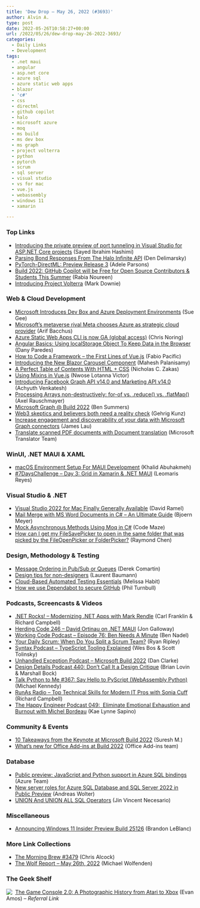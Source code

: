 ```yaml
---
title: 'Dew Drop – May 26, 2022 (#3693)'
author: Alvin A.
type: post
date: 2022-05-26T10:58:27+00:00
url: /2022/05/26/dew-drop-may-26-2022-3693/
categories:
  - Daily Links
  - Development
tags:
  - .net maui
  - angular
  - asp.net core
  - azure sql
  - azure static web apps
  - blazor
  - 'c#'
  - css
  - directml
  - github copilot
  - halo
  - microsoft azure
  - moq
  - ms build
  - ms dev box
  - ms graph
  - project volterra
  - python
  - pytorch
  - scrum
  - sql server
  - visual studio
  - vs for mac
  - vue.js
  - webassembly
  - windows 11
  - xamarin

---
```

### <a name="top"></a>Top Links

  * <a href="https://devblogs.microsoft.com/visualstudio/introducing-private-preview-port-tunneling-visual-studio-for-asp-net-core-projects/?WT.mc_id=DOP-MVP-4025064" target="_blank" rel="noopener">Introducing the private preview of port tunneling in Visual Studio for ASP.NET Core projects</a> (Sayed Ibrahim Hashimi)
  * <a href="https://den.dev/blog/parsing-halo-api-bond/" target="_blank" rel="noopener">Parsing Bond Responses From The Halo Infinite API</a> (Den Delimarsky)
  * <a href="https://devblogs.microsoft.com/windowsai/pytorch-directml-preview-release-3/?WT.mc_id=DOP-MVP-4025064" target="_blank" rel="noopener">PyTorch-DirectML: Preview Release 3</a> (Adele Parsons)
  * <a href="https://petri.com/github-copilot-free-open-source-contributors-students-summer/" target="_blank" rel="noopener">Build 2022: GitHub Copilot will be Free for Open Source Contributors & Students This Summer</a> (Rabia Noureen)
  * <a href="https://www.poppastring.com/blog/introducing-project-volterra" target="_blank" rel="noopener">Introducing Project Volterra</a> (Mark Downie)



### <a name="web"></a>Web & Cloud Development

  * <a href="http://www.i-programmer.info/news/141-cloud-computing/15454-microsoft-introduces-dev-box-and-azure-deployment-.html" target="_blank" rel="noopener">Microsoft Introduces Dev Box and Azure Deployment Environments</a> (Sue Gee)
  * <a href="https://www.onmsft.com/news/meta-chooses-azure-as-strategic-cloud-provider" target="_blank" rel="noopener">Microsoft&#8217;s metaverse rival Meta chooses Azure as strategic cloud provider</a> (Arif Bacchus)
  * <a href="https://dev.to/azure/azure-static-web-apps-cli-is-now-ga-global-access-1714" target="_blank" rel="noopener">Azure Static Web Apps CLI is now GA (global access)</a> (Chris Noring)
  * <a href="https://www.telerik.com/blogs/angular-basics-using-localstorage-object-keep-data-browser" target="_blank" rel="noopener">Angular Basics: Using localStorage Object To Keep Data in the Browser</a> (Dany Paredes)
  * <a href="https://www.freecodecamp.org/news/how-to-code-a-framework-vuejs-example/" target="_blank" rel="noopener">How to Code a Framework – the First Lines of Vue.js</a> (Fabio Pacific)
  * <a href="https://www.syncfusion.com/blogs/post/introducing-the-new-blazor-carousel-component.aspx" target="_blank" rel="noopener">Introducing the New Blazor Carousel Component</a> (Mahesh Palanisamy)
  * <a href="https://css-tricks.com/a-perfect-table-of-contents-with-html-css/" target="_blank" rel="noopener">A Perfect Table of Contents With HTML + CSS</a> (Nicholas C. Zakas)
  * <a href="https://www.telerik.com/blogs/using-mixins-vuejs" target="_blank" rel="noopener">Using Mixins in Vue.js</a> (Nwose Lotanna Victor)
  * <a href="https://developers.facebook.com/blog/post/2022/05/25/introducing-facebook-graph-api-v14-marketing-api-v14/" target="_blank" rel="noopener">Introducing Facebook Graph API v14.0 and Marketing API v14.0</a> (Achyuth Venkatesh)
  * <a href="https://2ality.com/2022/05/processing-arrays-non-destructively.html" target="_blank" rel="noopener">Processing Arrays non-destructively: for-of vs. .reduce() vs. .flatMap()</a> (Axel Rauschmayer)
  * <a href="https://devblogs.microsoft.com/microsoft365dev/microsoft-graph-build-2022/?WT.mc_id=DOP-MVP-4025064" target="_blank" rel="noopener">Microsoft Graph @ Build 2022</a> (Ben Summers)
  * <a href="https://stackoverflow.blog/2022/05/25/web3-skeptics-and-believers-both-need-a-reality-check/" target="_blank" rel="noopener">Web3 skeptics and believers both need a reality check</a> (Gehrig Kunz)
  * <a href="https://devblogs.microsoft.com/microsoft365dev/increase-engagement-and-discoverability-of-your-data-with-microsoft-graph-connectors/?WT.mc_id=DOP-MVP-4025064" target="_blank" rel="noopener">Increase engagement and discoverability of your data with Microsoft Graph connectors</a> (James Lau)
  * <a href="https://www.microsoft.com/en-us/translator/blog/2022/05/25/translate-scanned-pdf-documents-with-document-translation/" target="_blank" rel="noopener">Translate scanned PDF documents with Document translation</a> (Microsoft Translator Team)



### <a name="silverlight"></a>WinUI, .NET MAUI & XAML

  * <a href="https://blog.jetbrains.com/dotnet/2022/05/25/macos-environment-setup-for-maui-development/" target="_blank" rel="noopener">macOS Environment Setup For MAUI Development</a> (Khalid Abuhakmeh)
  * <a href="https://askxammy.com/7dayschallenge-day-3-grid-in-xamarin-net-maui/" target="_blank" rel="noopener">#7DaysChallenge – Day 3: Grid in Xamarin & .NET MAUI</a> (Leomaris Reyes)



### <a name="dotnet"></a>Visual Studio & .NET

  * <a href="https://visualstudiomagazine.com/articles/2022/05/25/vs-2022-for-mac-ga.aspx" target="_blank" rel="noopener">Visual Studio 2022 for Mac Finally Generally Available</a> (David Ramel)
  * <a href="https://www.textcontrol.com/blog/2022/05/25/mail-merge-with-ms-word-documents-in-csharp-an-ultimate-guide/" target="_blank" rel="noopener">Mail Merge with MS Word Documents in C# &#8211; An Ultimate Guide</a> (Bjoern Meyer)
  * <a href="https://code-maze.com/csharp-mock-asynchronous-methods-using-moq/" target="_blank" rel="noopener">Mock Asynchronous Methods Using Moq in C#</a> (Code Maze)
  * <a href="https://devblogs.microsoft.com/oldnewthing/20220525-00/?p=106685" target="_blank" rel="noopener">How can I get my FileSavePicker to open in the same folder that was picked by the FileOpenPicker or FolderPicker?</a> (Raymond Chen)



### <a name="design"></a>Design, Methodology & Testing

  * <a href="https://codeopinion.com/message-ordering-in-pub-sub-or-queues/" target="_blank" rel="noopener">Message Ordering in Pub/Sub or Queues</a> (Derek Comartin)
  * <a href="https://www.sketch.com/blog/2022/05/25/laurent-baumann-design-tips/" target="_blank" rel="noopener">Design tips for non-designers</a> (Laurent Baumann)
  * <a href="https://dzone.com/refcardz/cloud-based-automated-testing-essentials" target="_blank" rel="noopener">Cloud-Based Automated Testing Essentials</a> (Melissa Habit)
  * <a href="https://github.blog/2022-05-25-how-we-use-dependabot-to-secure-github/" target="_blank" rel="noopener">How we use Dependabot to secure GitHub</a> (Phil Turnbull)



### <a name="podcasts"></a>Podcasts, Screencasts & Videos

  * <a href="http://www.dotnetrocks.com/default.aspx?ShowNum=1795" target="_blank" rel="noopener">.NET Rocks! &#8211; Modernizing .NET Apps with Mark Rendle</a> (Carl Franklin & Richard Campbell)
  * <a href="https://herdingcode.com/herding-code-246-david-ortinau-on-net-maui/?utm_source=rss&utm_medium=rss&utm_campaign=herding-code-246-david-ortinau-on-net-maui" target="_blank" rel="noopener">Herding Code 246 – David Ortinau on .NET MAUI</a> (Jon Galloway)
  * <a href="https://www.bennadel.com/blog/4270-working-code-podcast-episode-76-ben-needs-a-minute.htm" target="_blank" rel="noopener">Working Code Podcast &#8211; Episode 76: Ben Needs A Minute</a> (Ben Nadel)
  * <a href="https://ryanripley.com/yds-when-do-you-split-a-scrum-team/" target="_blank" rel="noopener">Your Daily Scrum: When Do You Split a Scrum Team?</a> (Ryan Ripley)
  * <a href="https://syntax.fm/show/462/typescript-tooling-explained" target="_blank" rel="noopener">Syntax Podcast &#8211; TypeScript Tooling Explained</a> (Wes Bos & Scott Tolinsky)
  * <a href="https://unhandledexceptionpodcast.com/posts/0037-build/" target="_blank" rel="noopener">Unhandled Exception Podcast &#8211; Microsoft Build 2022</a> (Dan Clarke)
  * <a href="https://designdetails.fm/episodes/5q57lh6O" target="_blank" rel="noopener">Design Details Podcast 440: Don’t Call It a Design Critique</a> (Brian Lovin & Marshall Bock)
  * <a href="https://talkpython.fm/episodes/show/367/say-hello-to-pyscript-webassembly-python" target="_blank" rel="noopener">Talk Python to Me #367: Say Hello to PyScript (WebAssembly Python)</a> (Michael Kennedy)
  * <a href="https://runasradio.com/Shows/Show/829" target="_blank" rel="noopener">RunAs Radio &#8211; Top Technical Skills for Modern IT Pros with Sonia Cuff</a> (Richard Campbell)
  * <a href="https://oasisofcourage.com/049-eliminate-emotional-exhaustion-and-burnout-with-michel-bordeau/" target="_blank" rel="noopener">The Happy Engineer Podcast 049:&nbsp; Eliminate Emotional Exhaustion and Burnout with Michel Bordeau</a> (Kae Lynne Sapino)



### <a name="events"></a>Community & Events

  * <a href="https://www.syncfusion.com/blogs/post/10-takeaways-from-the-keynote-at-microsoft-build-2022.aspx" target="_blank" rel="noopener">10 Takeaways from the Keynote at Microsoft Build 2022</a> (Suresh M.)
  * <a href="https://devblogs.microsoft.com/microsoft365dev/whats-new-for-office-add-ins-at-build-2022/?WT.mc_id=DOP-MVP-4025064" target="_blank" rel="noopener">What’s new for Office Add-ins at Build 2022</a> (Office Add-ins team)



### <a name="sql"></a>Database

  * <a href="https://azure.microsoft.com/en-us/updates/public-preview-javascript-and-python-support-in-azure-sql-bindings/?WT.mc_id=DOP-MVP-4025064" target="_blank" rel="noopener">Public preview: JavaScript and Python support in Azure SQL bindings</a> (Azure Team)
  * <a href="https://techcommunity.microsoft.com/t5/azure-sql-blog/new-server-roles-for-azure-sql-database-and-sql-server-2022-in/ba-p/3428433?WT.mc_id=DOP-MVP-4025064" target="_blank" rel="noopener">New server roles for Azure SQL Database and SQL Server 2022 in Public Preview</a> (Andreas Wolter)
  * <a href="https://www.c-sharpcorner.com/article/union-and-union-all-sql-operators/" target="_blank" rel="noopener">UNION And UNION ALL SQL Operators</a> (Jin Vincent Necesario)



### <a name="misc"></a>Miscellaneous

  * <a href="https://blogs.windows.com/windows-insider/2022/05/25/announcing-windows-11-insider-preview-build-25126/?WT.mc_id=WD-MVP-4025064" target="_blank" rel="noopener">Announcing Windows 11 Insider Preview Build 25126</a> (Brandon LeBlanc)



### <a name="links"></a>More Link Collections

  * <a href="https://blog.cwa.me.uk/2022/05/26/the-morning-brew-3479/" target="_blank" rel="noopener">The Morning Brew #3479</a> (Chris Alcock)
  * <a href="https://michael-wolfenden.github.io/2022/05/26/may-26th-2022/" target="_blank" rel="noopener">The Wolf Report &#8211; May 26th, 2022</a> (Michael Wolfenden)



### <a name="shelf"></a>The Geek Shelf

<a href="https://www.amazon.com/dp/1718500602/?tag=amavin-20" target="_blank" rel="noopener"><img decoding="async" align="left" style="margin: 0px 4px 0px 0px; border: 0px currentcolor; border-image: none; float: left; display: inline; background-image: none;" src="https://m.media-amazon.com/images/I/41VVkEV0vPL._SS135_.jpg" border="0" /></a>&nbsp;<a href="https://www.amazon.com/dp/1718500602/?tag=amavin-20" target="_blank" rel="noopener">The Game Console 2.0: A Photographic History from Atari to Xbox</a> (Evan Amos) _&#8211; Referral Link_